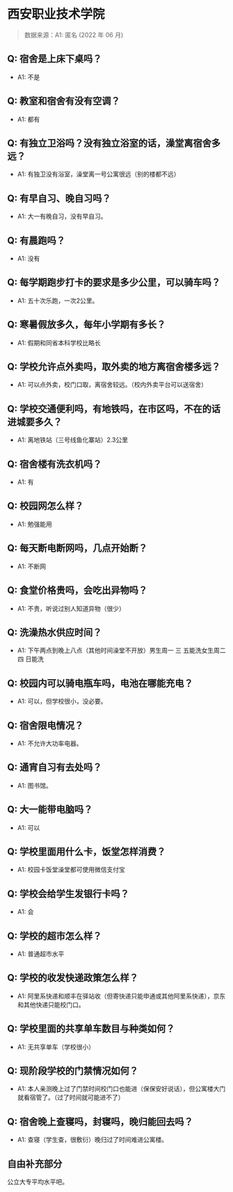 # 西安职业技术学院

> 数据来源：A1: 匿名 (2022 年 06 月)

## Q: 宿舍是上床下桌吗？

- A1: 不是

## Q: 教室和宿舍有没有空调？

- A1: 都有

## Q: 有独立卫浴吗？没有独立浴室的话，澡堂离宿舍多远？

- A1: 有独卫没有浴室，澡堂离一号公寓很远（别的楼都不远）

## Q: 有早自习、晚自习吗？

- A1: 大一有晚自习，没有早自习。

## Q: 有晨跑吗？

- A1: 没有

## Q: 每学期跑步打卡的要求是多少公里，可以骑车吗？

- A1: 五十次乐跑，一次2公里。

## Q: 寒暑假放多久，每年小学期有多长？

- A1: 假期和同省本科学校比略长

## Q: 学校允许点外卖吗，取外卖的地方离宿舍楼多远？

- A1: 可以点外卖，校门口取，离宿舍较远。（校内外卖平台可以送宿舍）

## Q: 学校交通便利吗，有地铁吗，在市区吗，不在的话进城要多久？

- A1: 离地铁站（三号线鱼化寨站）2.3公里

## Q: 宿舍楼有洗衣机吗？

- A1: 有

## Q: 校园网怎么样？

- A1: 勉强能用

## Q: 每天断电断网吗，几点开始断？

- A1: 不断网

## Q: 食堂价格贵吗，会吃出异物吗？

- A1: 不贵，听说过别人知道异物（很少）

## Q: 洗澡热水供应时间？

- A1: 下午两点到晚上八点（其他时间澡堂不开放）男生周一 三 五能洗女生周二 四 日能洗

## Q: 校园内可以骑电瓶车吗，电池在哪能充电？

- A1: 可以，但学校很小，没必要。

## Q: 宿舍限电情况？

- A1: 不允许大功率电器。

## Q: 通宵自习有去处吗？

- A1: 图书馆。

## Q: 大一能带电脑吗？

- A1: 可以

## Q: 学校里面用什么卡，饭堂怎样消费？

- A1: 校园卡饭堂澡堂都可使用微信支付宝

## Q: 学校会给学生发银行卡吗？

- A1: 会

## Q: 学校的超市怎么样？

- A1: 普通超市水平

## Q: 学校的收发快递政策怎么样？

- A1: 阿里系快递和顺丰在驿站收（但寄快递只能申通或其他阿里系快递），京东和其他快递只能校门口。

## Q: 学校里面的共享单车数目与种类如何？

- A1: 无共享单车（学校很小）

## Q: 现阶段学校的门禁情况如何？

- A1: 本人亲测晚上过了门禁时间校门口也能进（保保安好说话），但公寓楼大门就看宿管了。（过了时间就可能进不了）

## Q: 宿舍晚上查寝吗，封寝吗，晚归能回去吗？

- A1: 查寝（学生查，很敷衍）晚归过了时间难进公寓楼。

## 自由补充部分

公立大专平均水平吧。